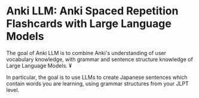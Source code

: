 # Anki LLM: Anki Spaced Repetition Flashcards with Large Language Models

The goal of Anki LLM is to combine Anki's understanding of user vocabulary knowledge, with grammar and sentence structure knowledge of Large Language Models. ¥

In particular, the goal is to use LLMs to create Japanese sentences which contain words you are learning, using grammar structures from your JLPT level.